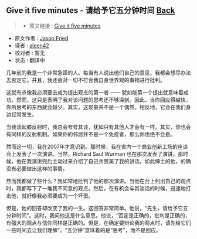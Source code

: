 ## Give it five minutes - 请给予它五分钟时间 [**Back**](./../translation.md)

> * 原文链接 : [Give it five minutes](https://signalvnoise.com/posts/3124-give-it-five-minutes)
* 原文作者 : [Jason Fried](https://signalvnoise.com/writers/jf)
* 译者 : [aleen42](https://github.com/aleen42) 
* 校对者 : 暂无
* 状态 : 翻译中

几年前的我是一个非常急躁的人。每当有人说出他们自己的意见，我都会想尽办法去否定它。并且，我还会对一切不符合我自身世界观的事物进行批判。

这就有点像我必须要去成为提出观点的第一者 —— 犹如能第一个提出就意味着成功。然而，这只是表明了我对该问题的思考还不够深刻。因此，当你回应得越快，你所思考的东西就会越少。其实，这现象并不是一个偶然。相反地，它会在我们身边经常发生。

当我谈起膝反射时，我总会夸夸其谈，犹如只有其他人才会有一样。其实，你也会有同样的反射机制。如果你的邻居并不是一个免疫者，那么你也绝不会是。

然而这一切，我在2007年才意识到。那时候，我在省内一个商业创新工场的座谈会上发表了一次演讲。当然，Richard Saul Wurman 也在那次发表了演讲。那时候，他在我演讲完后主动过来介绍了自己并赞美了我的讲话。如此绅士的他，的确没有必要做出这样的事情。

然而我都做了些什么？我如常地批判了他的那次演讲。当他在台上列出自己的观点时，我都写下了一堆我不同意的观点。然后，在有机会与其谈话的时候，迅速地打击他，就好像我必须要成为一个坏蛋。

但是，他的回答却改变了我的一生。这回答非常简单。他说，“先生，请给予它五分钟时间”。这时，我问他这是什么意思。他说，“否定是正确的，批判是正确的，有强大的观点与信仰同样是正确的。但是，在确定要辩论我的观点时，请先给它们一些时间去让我们理解”。“五分钟”意味着的是“思考”，而不是回应。